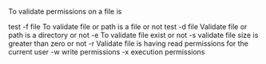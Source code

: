 To validate permissions on a file is 

test -f file To validate file or path is a file or not 
test -d file Validate file or path is a directory or not
-e To validate file exist or not
-s validate file size is greater than zero or not
-r Validate file is having read permissions for the current user
-w write permissions
-x execution permissions
